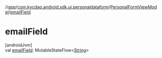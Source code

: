 //[app](../../../index.md)/[com.kycdao.android.sdk.ui.personaldataform](../index.md)/[PersonalFormViewModel](index.md)/[emailField](email-field.md)

# emailField

[androidJvm]\
val [emailField](email-field.md): MutableStateFlow&lt;[String](https://kotlinlang.org/api/latest/jvm/stdlib/kotlin/-string/index.html)&gt;
